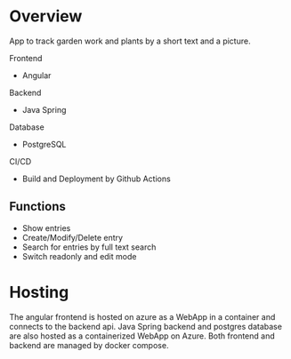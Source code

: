 # Overview
App to track garden work and plants by a short text and a picture.

Frontend
- Angular

Backend
- Java Spring

Database
- PostgreSQL

CI/CD
- Build and Deployment by Github Actions

## Functions
- Show entries
- Create/Modify/Delete entry
- Search for entries by full text search
- Switch readonly and edit mode

# Hosting
The angular frontend is hosted on azure as a WebApp in a container and connects to the backend api.
Java Spring backend and postgres database are also hosted as a containerized WebApp on Azure. Both frontend and backend are managed by docker compose. 
